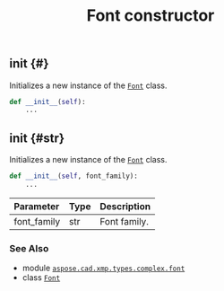﻿---
title: Font constructor
second_title: Aspose.CAD for Python via .NET API References
description: 
type: docs
weight: 10
url: /aspose.cad.xmp.types.complex.font/font/__init__/
is_root: false
---

## __init__ {#}

Initializes a new instance of the [`Font`](/cad/python-net/aspose.cad.xmp.types.complex.font/font) class.



```python
def __init__(self):
    ...
```




## __init__ {#str}

Initializes a new instance of the [`Font`](/cad/python-net/aspose.cad.xmp.types.complex.font/font) class.



```python
def __init__(self, font_family):
    ...
```


| Parameter | Type | Description |
| :- | :- | :- |
| font_family | str | Font family. |



### See Also
* module [`aspose.cad.xmp.types.complex.font`](../../)
* class [`Font`](/cad/python-net/aspose.cad.xmp.types.complex.font/font)
